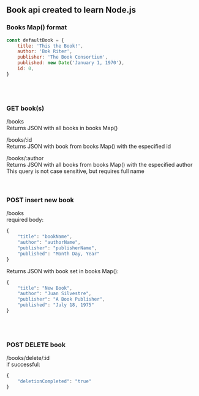 ## Book api created to learn Node.js

### Books Map() format
```js
const defaultBook = {
    title: 'This the Book!',
    author: 'Bok Riter',
    publisher: 'The Book Consortium',
    published: new Date('January 1, 1970'),
    id: 0,
}
```
<br />
<br />

### GET book(s)
/books <br />
Returns JSON with all books in books Map() <br />

/books/:id <br />
Returns JSON with book from books Map() with the especified id <br />

/books/:author <br />
Returns JSON with all books from books Map() with the especified author <br />
This query is not case sensitive, but requires full name <br />
<br />
<br />

### POST insert new book
/books <br />
required body:
```js
{
    "title": "bookName",
    "author": "authorName",
    "publisher": "publisherName",
    "published": "Month Day, Year"
}
```
Returns JSON with book set in books Map(): <br />
```js
{
    "title": "New Book",
    "author": "Juan Silvestre",
    "publisher": "A Book Publisher",
    "published": "July 18, 1975"
}
```
<br />
<br />

### POST DELETE book
/books/delete/:id <br />
if successful: <br />
```js
{
    "deletionCompleted": "true"
}
```
